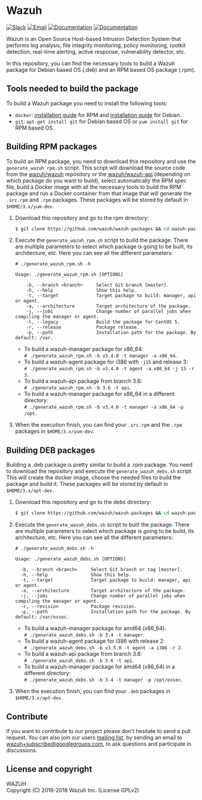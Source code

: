 Wazuh
=====

[![Slack](https://img.shields.io/badge/slack-join-blue.svg)](https://goo.gl/forms/M2AoZC4b2R9A9Zy12)
[![Email](https://img.shields.io/badge/email-join-blue.svg)](https://groups.google.com/forum/#!forum/wazuh)
[![Documentation](https://img.shields.io/badge/docs-view-green.svg)](https://documentation.wazuh.com)
[![Documentation](https://img.shields.io/badge/web-view-green.svg)](https://wazuh.com)

Wazuh is an Open Source Host-based Intrusion Detection System that performs log analysis, file integrity monitoring, policy monitoring, rootkit detection, real-time alerting, active response, vulnerability detector, etc.

In this repository, you can find the necessary tools to build a Wazuh package for Debian based OS (.deb) and an RPM based OS package (.rpm).

## Tools needed to build the package

To build a Wazuh package you need to install the following tools:
  - `docker`: [installation guide](https://docs.docker.com/install/linux/docker-ce/centos/) for RPM and [installation guide](https://docs.docker.com/install/linux/docker-ce/debian/) for Debian.
  - `git`: `apt-get install git` for Debian based OS or `yum install git` for RPM based OS.
  
## Building RPM packages

To build an RPM package, you need to download this repository and use the `generate_wazuh_rpm.sh` script. This script will download the source code from the [wazuh/wazuh](https://github.com/wazuh/wazuh) repository or the [wazuh/wazuh-api](https://github.com/wazuh/wazuh-api) (depending on which package do you want to build), select automatically the RPM spec file, build a Docker image with all the necessary tools to build the RPM package and run a Docker container from that image that will generate the `.src.rpm` and `.rpm` packages. These packages will be stored by default in `$HOME/3.x/yum-dev`.

1. Download this repository and go to the rpm directory:
    ```bash
    $ git clone https://github.com/wazuh/wazuh-packages && cd wazuh-packages/rpms
    ```

2. Execute the `generate_wazuh_rpm.sh` script to build the package. There are multiple parameters to select which package is going to be built, its architecture, etc. Here you can see all the different parameters:
    ```shellsession
    # ./generate_wazuh_rpm.sh -h

    Usage: ./generate_wazuh_rpm.sh [OPTIONS]

        -b, --branch <branch>     Select Git branch [master].
        -h, --help                Show this help.
        -t, --target              Target package to build: manager, api or agent.
        -a, --architecture        Target architecture of the package.
        -j, --jobs                Change number of parallel jobs when compiling the manager or agent.
        -l, --legacy              Build the package for CentOS 5.
        -r, --release             Package release.
        -p, --path                Installation path for the package. By default: /var.
    ```
    * To build a wazuh-manager package for x86_64:  
        `# ./generate_wazuh_rpm.sh -b v3.4.0 -t manager -a x86_64`.
    * To build a wazuh-agent package for i386 with `-j15` and release 3:  
        `# ./generate_wazuh_rpm.sh -b v3.4.0 -t agent -a x86_64 -j 15 -r 3`.
    * To build a wazuh-api package from branch 3.6:  
        `# ./generate_wazuh_rpm.sh -b 3.6 -t api`.
    * To build a wazuh-manager package for x86_64 in a different directory:  
        `# ./generate_wazuh_rpm.sh -b v3.4.0 -t manager -a x86_64 -p /opt`.
3. When the execution finish, you can find your `.src.rpm` and the `.rpm` packages in `$HOME/3.x/yum-dev`.


## Building DEB packages

Building a .deb package is pretty similar to build a .rpm package. You need to download the repository and execute the `generate_wazuh_debs.sh` script. This will create the docker image, choose the needed files to build the package and build it. These packages will be stored by default in `$HOME/3.x/apt-dev`.

1. Download this repository and go to the debs directory:
    ```bash
    $ git clone https://github.com/wazuh/wazuh-packages && cd wazuh-packages/debs
    ```

2. Execute the `generate_wazuh_debs.sh` script to built the package. There are multiple parameters to select which package is going to be build, its architecture, etc. Here you can see all the different parameters:
      ```shellsession
      # ./generate_wazuh_debs.sh -h

      Usage: ./generate_wazuh_debs.sh [OPTIONS]
    
        -b, --branch <branch>     Select Git branch or tag [master].
        -h, --help                Show this help.
        -t, --target              Target package to build: manager, api or agent.
        -a, --architecture        Target architecture of the package.
        -j, --jobs                Change number of parallel jobs when compiling the manager or agent.
        -r, --revision            Package revision.
        -p, --path                Installation path for the package. By default: /var/ossec.
      ```
    * To build a wazuh-manager package for amd64 (x86_64):  
        `# ./generate_wazuh_debs.sh -b 3.4 -t manager`.
    * To build a wazuh-agent package for i386 with release 2:  
        `# ./generate_wazuh_debs.sh -b v3.5.0 -t agent -a i386 -r 2`.
    * To build a wazuh-api package from branch 3.6:  
        `# ./generate_wazuh_debs.sh -b 3.6 -t api`.
    * To build a wazuh-manager package for amd64 (x86_64) in a different directory:  
        `# ./generate_wazuh_debs.sh -b 3.4 -t manager -p /opt/ossec`.
3. When the execution finish, you can find your `.deb` packages in `$HOME/3.x/apt-dev`.

## Contribute

If you want to contribute to our project please don't hesitate to send a pull request. You can also join our users [mailing list](https://groups.google.com/d/forum/wazuh), by sending an email to [wazuh+subscribe@googlegroups.com](mailto:wazuh+subscribe@googlegroups.com), to ask questions and participate in discussions.

## License and copyright

WAZUH  
Copyright (C) 2016-2018 Wazuh Inc.  (License GPLv2)
